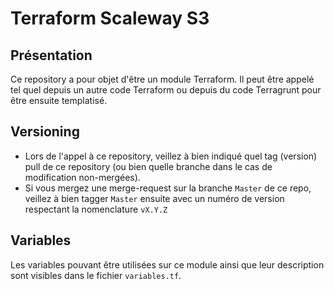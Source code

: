 # Terraform Scaleway S3

## Présentation
Ce repository a pour objet d'être un module Terraform. Il peut être appelé tel quel depuis un autre code Terraform ou depuis du code Terragrunt pour être ensuite templatisé.

## Versioning 
- Lors de l'appel à ce repository, veillez à bien indiqué quel tag (version) pull de ce repository (ou bien quelle branche dans le cas de modification non-mergées). 
- Si vous mergez une merge-request sur la branche ```Master``` de ce repo, veillez à bien tagger ```Master``` ensuite avec un numéro de version respectant la nomenclature ```vX.Y.Z```

## Variables
Les variables pouvant être utilisées sur ce module ainsi que leur description sont visibles dans le fichier ```variables.tf```.